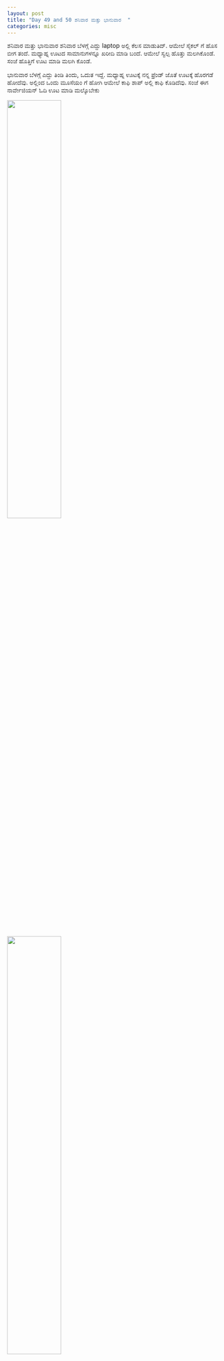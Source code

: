 ```yaml
---
layout: post
title: "Day 49 and 50 ಶನಿವಾರ ಮತ್ತು ಭಾನುವಾರ  "
categories: misc
---
```


ಶನಿವಾರ ಮತ್ತು ಭಾನುವಾರ
ಶನಿವಾರ ಬೆಳಗ್ಗೆ ಎದ್ದು laptop ಅಲ್ಲಿ ಕೆಲಸ ಮಾಡುತಿದ್. ಆಮೇಲೆ ಸೈಕಲ್ ಗೆ ಹೊಸ ಬೀಗ ತಂದೆ. ಮಧ್ಯಾಹ್ನ ಊಟದ ಸಾಮಾನುಗಳನ್ನೂ ಖರೀದಿ ಮಾಡಿ ಬಂದೆ. ಆಮೇಲೆ ಸ್ವಲ್ಪ ಹೊತ್ತು ಮಲಗಿಕೊಂಡೆ. ಸಂಜೆ ಹೊತ್ತಿಗೆ ಊಟ ಮಾಡಿ ಮಲಗಿ ಕೊಂಡೆ.

ಭಾನುವಾರ
ಬೆಳಗ್ಗೆ ಎದ್ದು ತಿಂಡಿ ತಿಂದು, ಒದುತ  ಇದ್ದೆ. ಮಧ್ಯಾಹ್ನ ಊಟಕ್ಕೆ ನನ್ನ ಫ್ರೆಂಡ್ ಜೊತೆ ಊಟಕ್ಕೆ ಹೊರಗಡೆ ಹೋದೆವು. ಅಲ್ಲಿಂದ ಒಂದು ಮೂಸೆಯಂ ಗೆ ಹೋಗಿ ಆಮೇಲೆ ಕಾಫಿ ಶಾಪ್ ಅಲ್ಲಿ ಕಾಫಿ ಕೊಡಿದೆವು.
ಸಂಜೆ ಈಗ ನಾರ್ವೇಜಿಯನ್ ಓದಿ ಊಟ ಮಾಡಿ ಮಲ್ಕೊಬೇಕು


<img src="https://raw.githubusercontent.com/myfellowship/myfellowship/master/assets/47.jpg" width="50%">

<img src="https://raw.githubusercontent.com/myfellowship/myfellowship/master/assets/46.jpg" width="50%">

<img src="https://raw.githubusercontent.com/myfellowship/myfellowship/master/assets/44.jpg" width="50%">

<img src="https://raw.githubusercontent.com/myfellowship/myfellowship/master/assets/45.jpg" width="50%">

